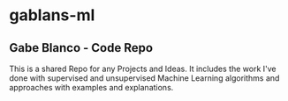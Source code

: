 # gablans-ml
## Gabe Blanco - Code Repo

This is a shared Repo for any Projects and Ideas. It includes the work I've done with supervised and unsupervised Machine Learning algorithms and approaches with examples and explanations.


